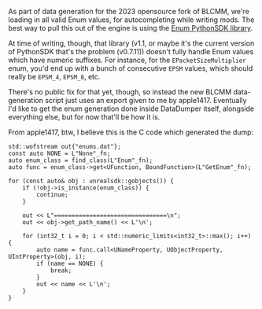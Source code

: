 As part of data generation for the 2023 opensource fork of BLCMM, we're
loading in all valid Enum values, for autocompleting while writing
mods.  The best way to pull this out of the engine is using the [Enum
PythonSDK library](https://bl-sdk.github.io/mods/Enums/).

At time of writing, though, that library (v1.1, or maybe it's the current
version of PythonSDK that's the problem (v0.7.11)) doesn't fully handle
Enum values which have numeric suffixes.  For instance, for the
`EPacketSizeMultiplier` enum, you'd end up with a bunch of consecutive
`EPSM` values, which should really be `EPSM_4`, `EPSM_8`, etc.

There's no public fix for that yet, though, so instead the new BLCMM
data-generation script just uses an export given to me by apple1417.
Eventually I'd like to get the enum generation done inside DataDumper
itself, alongside everything else, but for now that'll be how it is.

From apple1417, btw, I believe this is the C code which generated
the dump:

    std::wofstream out{"enums.dat"};
    const auto NONE = L"None"_fn;
    auto enum_class = find_class(L"Enum"_fn);
    auto func = enum_class->get<UFunction, BoundFunction>(L"GetEnum"_fn);

    for (const auto& obj : unrealsdk::gobjects()) {
        if (!obj->is_instance(enum_class)) {
            continue;
        }

        out << L"================================\n";
        out << obj->get_path_name() << L'\n';

        for (int32_t i = 0; i < std::numeric_limits<int32_t>::max(); i++) {
            auto name = func.call<UNameProperty, UObjectProperty, UIntProperty>(obj, i);
            if (name == NONE) {
                break;
            }
            out << name << L'\n';
        }
    }


